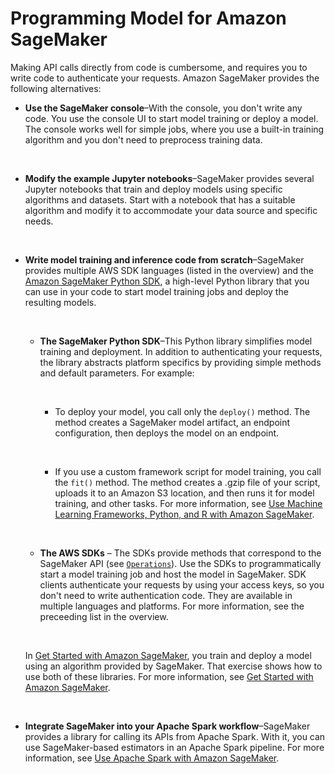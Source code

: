 # Programming Model for Amazon SageMaker<a name="how-it-works-prog-model"></a>

Making API calls directly from code is cumbersome, and requires you to write code to authenticate your requests\. Amazon SageMaker provides the following alternatives:
+ **Use the SageMaker console**–With the console, you don't write any code\. You use the console UI to start model training or deploy a model\. The console works well for simple jobs, where you use a built\-in training algorithm and you don't need to preprocess training data\. 

   
+ **Modify the example Jupyter notebooks**–SageMaker provides several Jupyter notebooks that train and deploy models using specific algorithms and datasets\. Start with a notebook that has a suitable algorithm and modify it to accommodate your data source and specific needs\.

   
+ **Write model training and inference code from scratch**–SageMaker provides multiple AWS SDK languages \(listed in the overview\) and the [Amazon SageMaker Python SDK](https://sagemaker.readthedocs.io), a high\-level Python library that you can use in your code to start model training jobs and deploy the resulting models\.

   
  + **The SageMaker Python SDK**–This Python library simplifies model training and deployment\. In addition to authenticating your requests, the library abstracts platform specifics by providing simple methods and default parameters\. For example:

     
    + To deploy your model, you call only the `deploy()` method\. The method creates a SageMaker model artifact, an endpoint configuration, then deploys the model on an endpoint\.

       
    + If you use a custom framework script for model training, you call the `fit()` method\. The method creates a \.gzip file of your script, uploads it to an Amazon S3 location, and then runs it for model training, and other tasks\. For more information, see [Use Machine Learning Frameworks, Python, and R with Amazon SageMaker](frameworks.md)\.

       
  + **The AWS SDKs** – The SDKs provide methods that correspond to the SageMaker API \(see [ `Operations`](https://docs.aws.amazon.com/sagemaker/latest/APIReference/API_Operations.html)\)\. Use the SDKs to programmatically start a model training job and host the model in SageMaker\. SDK clients authenticate your requests by using your access keys, so you don't need to write authentication code\. They are available in multiple languages and platforms\. For more information, see the preceeding list in the overview\. 

     

  In [Get Started with Amazon SageMaker](gs.md), you train and deploy a model using an algorithm provided by SageMaker\. That exercise shows how to use both of these libraries\. For more information, see [Get Started with Amazon SageMaker](gs.md)\.

   
+ **Integrate SageMaker into your Apache Spark workflow**–SageMaker provides a library for calling its APIs from Apache Spark\. With it, you can use SageMaker\-based estimators in an Apache Spark pipeline\. For more information, see [Use Apache Spark with Amazon SageMaker](apache-spark.md)\.